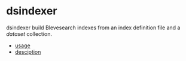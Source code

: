 
# dsindexer

dsindexer build Blevesearch indexes from an index definition file and 
a _dataset_ collection.

+ [usage](usage.html)
+ [desciption](description.html)

